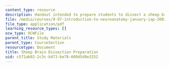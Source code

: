 ```yaml
---
content_type: resource
description: Handout intended to prepare students to dissect a sheep brain.
file: /media/courses/9-97-introduction-to-neuroanatomy-january-iap-2003/c571ab022c3cb473be78609d5d9e3252_sheep_brain_dissection_preparation.pdf
file_type: application/pdf
learning_resource_types: []
ocw_type: OCWFile
parent_title: Study Materials
parent_type: CourseSection
resourcetype: Document
title: Sheep Brain Dissection Preparation
uid: c571ab02-2c3c-b473-be78-609d5d9e3252
---
```

